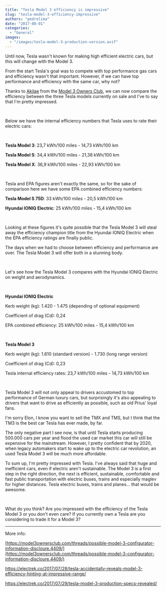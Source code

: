 ```yaml
---
title: "Tesla Model 3 efficiency is impressive"
slug: "tesla-model-3-efficiency-impressive"
authors: "pedrolima"
date: "2017-08-01"
categories:
  - "General"
images:
  - "/images/tesla-model-3-production-version.avif"
---
```


Until now, Tesla wasn't known for making high efficient electric cars, but this will change with the Model 3.

From the start Tesla's goal was to compete with top performance gas cars and efficiency wasn't that important. However, if we can have top performance and efficiency with the same car, why not?

Thanks to [Akilae](https://model3ownersclub.com/members/akilae.4431/) from the [Model 3 Owners Club](http://www.model3ownersclub.com), we can now compare the efficiency between the three Tesla models currently on sale and I've to say that I'm pretty impressed.

 

Below we have the internal efficiency numbers that Tesla uses to rate their electric cars:

 

**Tesla Model 3**: 23,7 kWh/100 miles - 14,73 kWh/100 km

**Tesla Model S**: 34,4 kWh/100 miles - 21,38 kWh/100 km

**Tesla Model X**: 36,9 kWh/100 miles - 22,93 kWh/100 km

 

Tesla and EPA figures aren't exactly the same, so for the sake of comparison here we have some EPA combined efficiency numbers:

**Tesla Model S 75D**: 33 kWh/100 miles - 20,5 kWh/100 km

**Hyundai IONIQ Electric**: 25 kWh/100 miles - 15,4 kWh/100 km

 

Looking at these figures it's quite possible that the Tesla Model 3 will steal away the efficiency champion title from the Hyundai IONIQ Electric when the EPA efficiency ratings are finally public.

The days when we had to choose between efficiency and performance are over. The Tesla Model 3 will offer both in a stunning body.

 

Let's see how the Tesla Model 3 compares with the Hyundai IONIQ Electric on weight and aerodynamics.

 

**Hyundai IONIQ Electric**

Kerb weight (kg): 1.420 - 1.475 (depending of optional equipment)

Coefficient of drag (Cd): 0,24

EPA combined efficiency: 25 kWh/100 miles - 15,4 kWh/100 km

 

**Tesla Model 3**

Kerb weight (kg): 1.610 (standard version) - 1.730 (long range version)

Coefficient of drag (Cd): 0,23

Tesla internal efficiency rates: 23,7 kWh/100 miles - 14,73 kWh/100 km

 

Tesla Model 3 will not only appeal to drivers accustomed to top performance of German luxury cars, but surprisingly it's also appealing to drivers that want to drive as efficiently as possible, such as old Prius' loyal fans.

I'm sorry Elon, I know you want to sell the TMX and TMS, but I think that the TM3 is the best car Tesla has ever made, by far.

The only negative part I see now, is that until Tesla starts producing 500.000 cars per year and flood the used car market this car will still be expensive for the mainstream. However, I pretty confident that by 2020, when legacy automakers start to wake up to the electric car revolution, an used Tesla Model 3 will be much more affordable.

To sum up, I'm pretty impressed with Tesla. I've always said that huge and inefficient cars, even if electric aren't sustainable. The Model 3 is a first step in the right direction, the next is efficient, sustainable, comfortable and fast public transportation with electric buses, trains and especially maglev for higher distances. Tesla electric buses, trains and planes... that would be awesome.

 

What do you think? Are you impressed with the efficiency of the Tesla Model 3 or you don't even care? If you currently own a Tesla are you considering to trade it for a Model 3?

---

More info:

[https://model3ownersclub.com/threads/possible-model-3-configurator-information-discloure.4409/](https://model3ownersclub.com/threads/possible-model-3-configurator-information-discloure.4409/)

https://electrek.co/2017/07/28/tesla-accidentally-reveals-model-3-efficiency-hinting-at-impressive-range/

https://electrek.co/2017/07/29/tesla-model-3-production-specs-revealed/
